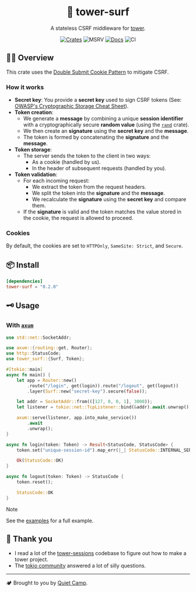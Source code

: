 <div align="center">
  <h1>🌊 tower-surf</h1>

  A stateless CSRF middleware for [tower][crate-tower].

  [![Crates](https://img.shields.io/crates/v/tower-surf.svg)](https://crates.io/crates/tower-surf)
  ![MSRV](https://img.shields.io/crates/msrv/tower-surf)
  [![Docs](https://docs.rs/tower-surf/badge.svg)](https://docs.rs/tower-surf)
  ![CI](https://github.com/quiet-camp/tower-surf/actions/workflows/ci.yml/badge.svg)
</div>

## 🏄‍♂️ Overview

This crate uses the [Double Submit Cookie Pattern][owasp-double-submit] to mitigate CSRF.

### How it works

- **Secret key**: You provide a **secret key** used to sign CSRF tokens (See: [OWASP's Cryptographic Storage Cheat Sheet][owasp-cryptographic-storage]).
- **Token creation**:
  - We generate a **message** by combining a unique **session identifier** with a cryptographically secure **random value** (using the [`rand`][crate-rand] crate).
  - We then create an **signature** using the **secret key** and the **message**.
  - The token is formed by concatenating the **signature** and the **message**.
- **Token storage**:
  - The server sends the token to the client in two ways:
    - As a cookie (handled by us).
    - In the header of subsequent requests (handled by you).
- **Token validation**:
  - For each incoming request:
    - We extract the token from the request headers.
    - We split the token into the **signature** and the **message**.
    - We recalculate the **signature** using the **secret key** and compare them.
  - If the **signature** is valid and the token matches the value stored in the cookie, the request is allowed to proceed.

### Cookies

By default, the cookies are set to `HTTPOnly`, `SameSite: Strict`, and `Secure`.

## 📦 Install

```toml
[dependencies]
tower-surf = "0.2.0"
```

## 🗝️ Usage

### With [`axum`][crate-axum]

```rust
use std::net::SocketAddr;

use axum::{routing::get, Router};
use http::StatusCode;
use tower_surf::{Surf, Token};

#[tokio::main]
async fn main() {
    let app = Router::new()
        .route("/login", get(login)).route("/logout", get(logout))
        .layer(Surf::new("secret-key").secure(false));

    let addr = SocketAddr::from(([127, 0, 0, 1], 3000));
    let listener = tokio::net::TcpListener::bind(&addr).await.unwrap();

    axum::serve(listener, app.into_make_service())
        .await
        .unwrap();
}

async fn login(token: Token) -> Result<StatusCode, StatusCode> {
    token.set("unique-session-id").map_err(|_| StatusCode::INTERNAL_SERVER_ERROR)?;

    Ok(StatusCode::OK)
}

async fn logout(token: Token) -> StatusCode {
    token.reset();

    StatusCode::OK
}
```

> [!NOTE]
> See the [examples][examples] for a full example.

## 🥰 Thank you

- I read a lot of the [tower-sessions](https://github.com/maxcountryman/tower-sessions) codebase to figure out how to make a tower project.
- The [tokio community](https://discord.com/invite/tokio) answered a lot of silly questions.

---

🏕️ Brought to you by [Quiet Camp](https://quiet.camp).

[crate-axum]: https://github.com/tokio-rs/axum
[crate-rand]: https://github.com/rust-random/rand
[crate-tower]: https://github.com/tower-rs/tower
[examples]: https://github.com/quiet-camp/tower-surf/tree/main/examples
[owasp-cryptographic-storage]: https://cheatsheetseries.owasp.org/cheatsheets/Cryptographic_Storage_Cheat_Sheet.html
[owasp-double-submit]: https://cheatsheetseries.owasp.org/cheatsheets/Cross-Site_Request_Forgery_Prevention_Cheat_Sheet.html#alternative-using-a-double-submit-cookie-pattern
[owasp-login-csrf]: https://cheatsheetseries.owasp.org/cheatsheets/Cross-Site_Request_Forgery_Prevention_Cheat_Sheet.html#possible-csrf-vulnerabilities-in-login-forms
